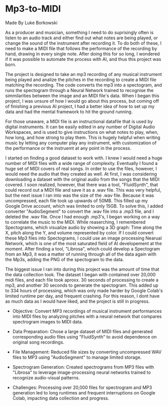 # Mp3-to-MIDI

Made By Luke Borkowski

As a producer and musician, something I need to do suprisingly often is listen to an audio track and either find out what notes are being played, or change the sound of the instrument after recording it. To do both of these, I need to make a MIDI file that follows the performance of the recording by hand, drawing in every single note. After doing this for so long, I wondered if it was possible to automate the process with AI, and thus this project was born.

The project is designed to take an mp3 recording of any musical instrument being played and analize the pitches in the recording to create a MIDI file matching the recording. The code converts the mp3 into a spectogram, and runs the spectogram through a Neural Network trained to recognise the simmilarities between the image and an MIDI file's data. When I began this project, I was unsure of how I would go about this process, but coming off of finishing a previous AI project, I had a better idea of how to set up my data and had the mental framework to hit the ground running. 

For those unaware, a MIDI file is an instructional datafile that is used by digital instruments. It can be easily edited in any number of Digital Audio Workspaces, and is used to give instructions on what notes to play, when, how long, and how strong to play them. This is hugely helpful when writing music by letting any computer play any instrument, with customization of the performance or the instruemt at any point in the process.

I started on finding a good dataset to work with. I knew I would need a huge number of MIDI files with a wide range of complexity. Eventually I found a huge set of MIDI covers of real songs. In order to use the files, however, I would need the audio that they created as well. At first, I was considering downloading a dataset with the original audio from the songs that the MIDI covered. I soon realized, however, that there was a tool, "FluidSynth", that could record out a MIDI file and save it as a .wav file. This was very helpful, but the next issue I ran into was the size of the .wav file. Because it was uncompressed, each file took up upwards of 50MB. This filled up my Google Drive account, which was limited to only 15GB. To solve this, I added converter "AudioSegment" to convert the .wav file into a .mp3 file, and I deleted the .wav file. Once I had enough .mp3's, I began working on a way to correlate the music to the MIDI. While reaserching, I remembered Spectograms, which visualize audio by showing a 3D graph: Time along the X, pitch along the Y, and volume represented by color. If I could convert these Mp3 files into Spectograms, I could use an image processing Nearual Network, which is one of the most saturated field of AI developement at the moment. After finding a tool, "Librosa", which could develop a Spectogram from an Mp3, it was a matter of running through all of the data again with the Mp3s, adding the PNG of the spectogram to the data. 

The biggest issue I ran into during this project was the amount of time that the data collection took. The dataset I began with contained over 20,000 midi files, and each file took aproxx. 30 seconds of processing to create a mp3, and another 30 seconds to generate the spectogram. This added up to 334 hours of processing, which was only made harder by Google Colab's limited runtime per day, and frequent crashing. For this reason, I dont have as much data as I would have liked, and the project is still in progress.


- Objective: Convert MP3 recordings of musical instrument performances into MIDI files by analyzing pitches with a neural network that compares spectrogram images to MIDI data.

- Data Preparation: Chose a large dataset of MIDI files and generated corresponding audio files using "FluidSynth" to avoid dependence on original song recordings.

- File Management: Reduced file sizes by converting uncompressed WAV files to MP3 using "AudioSegment" to manage limited storage.

- Spectrogram Generation: Created spectrograms from MP3 files with "Librosa" to leverage image-processing neural networks trained to recognize audio-visual patterns.

- Challenges: Processing over 20,000 files for spectrogram and MP3 generation led to long runtimes and frequent interruptions on Google Colab, impacting data collection and progress.
